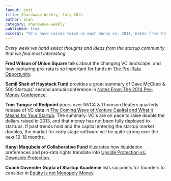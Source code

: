 ```yaml
---
layout: post
title: Sharewave Weekly, July 28th
author: alan
category: sharewave-weekly
published: true
excerpt: "VC's have raised twice as much money vs. 2014, notes from the 500 Startups Pre-Money conferece, the importance of pro-rata rights for VC's, a reminder that equity is not monopoly money, and investor upside vs. downside protections in this edition of the Sharewave Weekly."
---
```

*Every week we hand select thoughts and ideas from the startup community that we find most interesting.*

**Fred Wilson of Union Square** talks about the changing VC landscape, and how capturing pro-rata is so important for funds in [The Pro-Rata Opportunity](http://avc.com/2014/07/the-pro-rata-opportunity/).

**Semil Shah of Haystack Fund** provides a great summary of Dave McClure & 500 Startups' second annual conference in [Notes From The 2014 Pre-Money Conference](http://blog.semilshah.com/2014/07/19/notes-from-the-2014-pre-money-conference/). 

**Tom Tunguz of Redpoint** pours over NVCA & Thomson Reuters quarterly release of VC data in [The Coming Wave of Venture Capital and What it Means for Your Startup](http://tomtunguz.com/record-fundraising-year/). The summary: VC's are on pace to raise double the dollars raised in 2013, and that money has not been fully deployed to startups. If past trends hold and the capital entering the startup market doubles, the market for early stage software will be quite strong over the next 12-18 months.

**Kanyi Maqubela of Collaborative Fund** illustrates how liquidation preferences and pro-rata rights translate into [Upside Protection vs. Downside Protection](http://blog.kanyi.me/post/92732323908/upside-protection-vs-downside-protection).

**Coach Davender Gupta of Startup Académie** lists six points for founders to consider in [Equity is not Monopoly Money](http://blog.davender.com/2014/07/equity-is-not-monopoly-money/).
